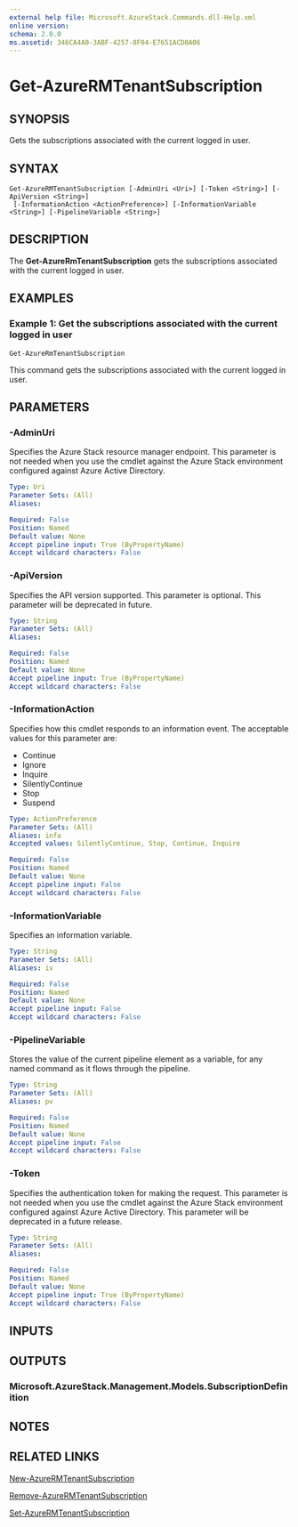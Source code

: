 ```yaml
---
external help file: Microsoft.AzureStack.Commands.dll-Help.xml
online version:
schema: 2.0.0
ms.assetid: 346CA4A0-3ABF-4257-8F04-E7651ACD0A06
---
```


# Get-AzureRMTenantSubscription

## SYNOPSIS
Gets the subscriptions associated with the current logged in user.

## SYNTAX

```
Get-AzureRMTenantSubscription [-AdminUri <Uri>] [-Token <String>] [-ApiVersion <String>]
 [-InformationAction <ActionPreference>] [-InformationVariable <String>] [-PipelineVariable <String>]
```

## DESCRIPTION

The **Get-AzureRmTenantSubscription** gets the subscriptions associated with the current logged in user.

## EXAMPLES

### Example 1: Get the subscriptions associated with the current logged in user
```
Get-AzureRmTenantSubscription
```

This command gets the subscriptions associated with the current logged in user.

## PARAMETERS

### -AdminUri
Specifies the Azure Stack resource manager endpoint.
This parameter is not needed when you use the cmdlet against the Azure Stack environment configured against Azure Active Directory.

```yaml
Type: Uri
Parameter Sets: (All)
Aliases:

Required: False
Position: Named
Default value: None
Accept pipeline input: True (ByPropertyName)
Accept wildcard characters: False
```

### -ApiVersion
Specifies the API version supported.
This parameter is optional.
This parameter will be deprecated in future.

```yaml
Type: String
Parameter Sets: (All)
Aliases:

Required: False
Position: Named
Default value: None
Accept pipeline input: True (ByPropertyName)
Accept wildcard characters: False
```

### -InformationAction
Specifies how this cmdlet responds to an information event.
The acceptable values for this parameter are:
* Continue
* Ignore
* Inquire
* SilentlyContinue
* Stop
* Suspend

```yaml
Type: ActionPreference
Parameter Sets: (All)
Aliases: infa
Accepted values: SilentlyContinue, Stop, Continue, Inquire

Required: False
Position: Named
Default value: None
Accept pipeline input: False
Accept wildcard characters: False
```

### -InformationVariable
Specifies an information variable.

```yaml
Type: String
Parameter Sets: (All)
Aliases: iv

Required: False
Position: Named
Default value: None
Accept pipeline input: False
Accept wildcard characters: False
```

### -PipelineVariable
Stores the value of the current pipeline element as a variable, for any named command as it flows through the pipeline.

```yaml
Type: String
Parameter Sets: (All)
Aliases: pv

Required: False
Position: Named
Default value: None
Accept pipeline input: False
Accept wildcard characters: False
```

### -Token
Specifies the authentication token for making the request.
This parameter is not needed when you use the cmdlet against the Azure Stack environment configured against Azure Active Directory.
This parameter will be deprecated in a future release.

```yaml
Type: String
Parameter Sets: (All)
Aliases:

Required: False
Position: Named
Default value: None
Accept pipeline input: True (ByPropertyName)
Accept wildcard characters: False
```

## INPUTS

## OUTPUTS

### Microsoft.AzureStack.Management.Models.SubscriptionDefinition

## NOTES

## RELATED LINKS

[New-AzureRMTenantSubscription](./New-AzureRMTenantSubscription.md)

[Remove-AzureRMTenantSubscription](./Remove-AzureRMTenantSubscription.md)

[Set-AzureRMTenantSubscription](./Set-AzureRMTenantSubscription.md)
